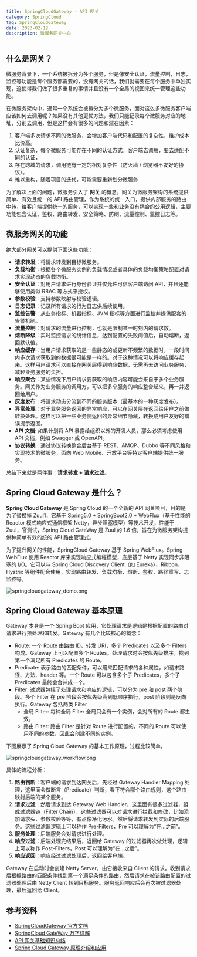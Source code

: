 ```yaml
---
title: SpringCloudGateway - API 网关
category: SpringCloud
tag: SpringCloudGateway
date: 2023-02-12
description: 微服务网关中心
---
```


## 什么是网关？

微服务背景下，一个系统被拆分为多个服务，但是像安全认证，流量控制，日志，监控等功能是每个服务都需要的，没有网关的话，我们就需要在每个服务中单独实现，这使得我们做了很多重复的事情并且没有一个全局的视图来统一管理这些功能。

在微服务架构中，通常一个系统会被拆分为多个微服务，面对这么多微服务客户端应该如何去调用呢？如果没有其他更优方法，我们只能记录每个微服务对应的地址，分别去调用，但是这样会有很多的问题和潜在因素：

1. 客户端多次请求不同的微服务，会增加客户端代码和配置的复杂性，维护成本比价高。
2. 认证复杂，每个微服务可能存在不同的认证方式，客户端去调用，要去适配不同的认证，
3. 存在跨域的请求，调用链有一定的相对复杂性（防火墙 / 浏览器不友好的协议）。
4. 难以重构，随着项目的迭代，可能需要重新划分微服务

为了解决上面的问题，微服务引入了 **网关** 的概念，网关为微服务架构的系统提供简单、有效且统一的 API 路由管理，作为系统的统一入口，提供内部服务的路由中转，给客户端提供统一的服务，可以实现一些和业务没有耦合的公用逻辑，主要功能包含认证、鉴权、路由转发、安全策略、防刷、流量控制、监控日志等。

## 微服务网关的功能

绝大部分网关可以提供下面这些功能：

- **请求转发**：将请求转发到目标微服务。
- **负载均衡**：根据各个微服务实例的负载情况或者具体的负载均衡策略配置对请求实现动态的负载均衡。
- **安全认证**：对用户请求进行身份验证并仅允许可信客户端访问 API，并且还能够使用类似 RBAC 等方式来授权。
- **参数校验**：支持参数映射与校验逻辑。
- **日志记录**：记录所有请求的行为日志供后续使用。
- **监控告警**：从业务指标、机器指标、JVM 指标等方面进行监控并提供配套的告警机制。
- **流量控制**：对请求的流量进行控制，也就是限制某一时刻内的请求数。
- **熔断降级**：实时监控请求的统计信息，达到配置的失败阈值后，自动熔断，返回默认值。
- **响应缓存**：当用户请求获取的是一些静态的或更新不频繁的数据时，一段时间内多次请求获取到的数据很可能是一样的。对于这种情况可以将响应缓存起来。这样用户请求可以直接在网关层得到响应数据，无需再去访问业务服务，减轻业务服务的负担。
- **响应聚合**：某些情况下用户请求要获取的响应内容可能会来自于多个业务服务。网关作为业务服务的调用方，可以把多个服务的响应整合起来，再一并返回给用户。
- **灰度发布**：将请求动态分流到不同的服务版本（最基本的一种灰度发布）。
- **异常处理**：对于业务服务返回的异常响应，可以在网关层在返回给用户之前做转换处理。这样可以把一些业务侧返回的异常细节隐藏，转换成用户友好的错误提示返回。
- **API 文档**: 如果计划将 API 暴露给组织以外的开发人员，那么必须考虑使用 API 文档，例如 Swagger 或 OpenAPI。
- **协议转换**：通过协议转换整合后台基于 REST、AMQP、Dubbo 等不同风格和实现技术的微服务，面向 Web Mobile、开放平台等特定客户端提供统一服务。

总结下来就是两件事：**请求转发 + 请求过滤**。

## Spring Cloud Gateway 是什么？

**Spring Cloud Gateway** 是 Spring Cloud 的一个全新的 API 网关项目，目的是为了替换掉 Zuul1，它基于 Spring5.0 + SpringBoot2.0 + WebFlux（基于性能的 Reactor 模式响应式通信框架 Netty，异步阻塞模型）等技术开发，性能于 Zuul，官测试，Spring Cloud GateWay 是 Zuul 的 1.6 倍，旨在为微服务架构提供种简单有效的统的 API 路由管理式。

为了提升网关的性能，SpringCloud Gateway 基于 Spring WebFlux。Spring WebFlux 使用 Reactor 库来实现响应式编程模型，底层基于 Netty 实现同步非阻塞的 I/O。它可以与 Spring Cloud Discovery Client（如 Eureka）、Ribbon、Hystrix 等组件配合使用，实现路由转发、负载均衡、熔断、鉴权、路径重写、志监控等。

![springcloudgateway_demo.png](https://cdn.staticaly.com/gh/AlexChen68/OSS@master/blog/spring/springcloudgateway_demo.png)

## Spring Cloud Gateway 基本原理

Gateway 本身是一个 Spring Boot 应用，它处理请求是逻辑是根据配置的路由对请求进行预处理和转发。Gateway 有几个比较核心的概念：

- Route: 一个 Route 由路由 ID，转发 URI，多个 Predicates 以及多个 Filters 构成。Gateway 上可以配置多个 Routes。处理请求时会按优先级排序，找到第一个满足所有 Predicates 的 Route。
- Predicate: 表示路由的匹配条件，可以用来匹配请求的各种属性，如请求路径、方法、header 等。一个 Route 可以包含多个子 Predicates，多个子 Predicates 最终会合并成一个。
- Filter: 过滤器包括了处理请求和响应的逻辑，可以分为 pre 和 post 两个阶段。多个 Filter 在 pre 阶段会按优先级高到低顺序执行，post 阶段则是反向执行。Gateway 包括两类 Filter
  - 全局 Filter: 每种全局 Filter 全局只会有一个实例，会对所有的 Route 都生效。
  - 路由 Filter: 路由 Filter 是针对 Route 进行配置的，不同的 Route 可以使用不同的参数，因此会创建不同的实例。

下图展示了 Spring Cloud Gateway 的基本工作原理，过程比较简单。

![springcloudgateway_workflow.png](https://cdn.staticaly.com/gh/AlexChen68/OSS@master/blog/spring/springcloudgateway_workflow.png)

具体的流程分析：

1. **路由判断**：客户端的请求到达网关后，先经过 Gateway Handler Mapping 处理，这里面会做断言（Predicate）判断，看下符合哪个路由规则，这个路由映射后端的某个服务。
2. **请求过滤**：然后请求到达 Gateway Web Handler，这里面有很多过滤器，组成过滤器链（Filter Chain），这些过滤器可以对请求进行拦截和修改，比如添加请求头、参数校验等等，有点像净化污水。然后将请求转发到实际的后端服务。这些过滤器逻辑上可以称作 Pre-Filters，Pre 可以理解为“在...之前”。
3. **服务处理**：后端服务会对请求进行处理。
4. **响应过滤**：后端处理完结果后，返回给 Gateway 的过滤器再次做处理，逻辑上可以称作 Post-Filters，Post 可以理解为“在...之后”。
5. **响应返回**：响应经过过滤处理后，返回给客户端。

Gateway 在启动时会创建 Netty Server，由它接收来自 Client 的请求。收到请求后根据路由的匹配条件找到第一个满足条件的路由，然后请求在被该路由配置的过滤器处理后由 Netty Client 转到目标服务。服务返回响应后会再次被过滤器处理，最后返回给 Client。

## 参考资料

- [SpringCloudGateway 官方文档](https://docs.spring.io/spring-cloud-gateway/docs/current/reference/html/)
- [SpringCloud GateWay 万字详解](https://www.cnblogs.com/mingyueyy/p/16366360.html)
- [API 网关基础知识总结](https://javaguide.cn/distributed-system/api-gateway.html)
- [Spring Cloud Gateway 原理介绍和应用](https://blog.fintopia.tech/60e27b0e2078082a378ec5ed/)